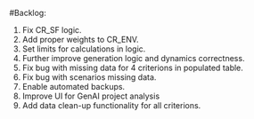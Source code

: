 #Backlog:
1. Fix CR_SF logic.
2. Add proper weights to CR_ENV.
3. Set limits for calculations in logic.
4. Further improve generation logic and dynamics correctness.
5. Fix bug with missing data for 4 criterions in populated table.
6. Fix bug with scenarios missing data.
7. Enable automated backups.
8. Improve UI for GenAI project analysis
9. Add data clean-up functionality for all criterions.